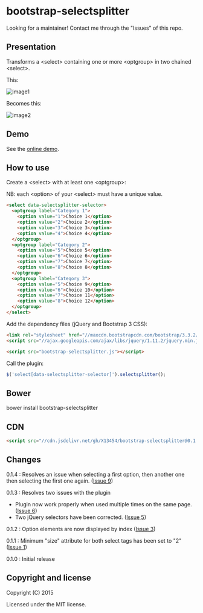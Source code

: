 # bootstrap-selectsplitter

Looking for a maintainer! Contact me through the "Issues" of this repo.

## Presentation

Transforms a &lt;select&gt; containing one or more &lt;optgroup&gt; in two chained &lt;select&gt;.

This:

![image1](http://img4.hostingpics.net/pics/927121bootstrapselectsplitterimage1.png)

Becomes this:

![image2](http://img4.hostingpics.net/pics/997752bootstrapselectsplitterimage2.png)

## Demo

See the [online demo](http://jsfiddle.net/ae7fxdyy/98/).

## How to use

Create a &lt;select&gt; with at least one &lt;optgroup&gt;:

NB: each &lt;option&gt; of your &lt;select&gt; must have a unique value.

```HTML
<select data-selectsplitter-selector>
  <optgroup label="Category 1">
    <option value="1">Choice 1</option>
    <option value="2">Choice 2</option>
    <option value="3">Choice 3</option>
    <option value="4">Choice 4</option>
  </optgroup>
  <optgroup label="Category 2">
    <option value="5">Choice 5</option>
    <option value="6">Choice 6</option>
    <option value="7">Choice 7</option>
    <option value="8">Choice 8</option>
  </optgroup>
  <optgroup label="Category 3">
    <option value="5">Choice 9</option>
    <option value="6">Choice 10</option>
    <option value="7">Choice 11</option>
    <option value="8">Choice 12</option>
  </optgroup>
</select>
```

Add the dependency files (jQuery and Bootstrap 3 CSS):

```HTML
<link rel="stylesheet" href="//maxcdn.bootstrapcdn.com/bootstrap/3.3.2/css/bootstrap.min.css">
<script src="//ajax.googleapis.com/ajax/libs/jquery/1.11.2/jquery.min.js"></script>

<script src="bootstrap-selectsplitter.js"></script>
```

Call the plugin:
```JavaScript
$('select[data-selectsplitter-selector]').selectsplitter();
```

## Bower
bower install bootstrap-selectsplitter

## CDN

```HTML
<script src="//cdn.jsdelivr.net/gh/X13454/bootstrap-selectsplitter@0.1.4/bootstrap-selectsplitter.min.js"></script>
```

## Changes
0.1.4 : Resolves an issue when selecting a first option, then another one then selecting the first one again. ([Issue 9](https://github.com/X13454/bootstrap-selectsplitter/issues/9))

0.1.3 : Resolves two issues with the plugin
  - Plugin now work properly when used multiple times on the same page. ([Issue 6](https://github.com/X13454/bootstrap-selectsplitter/issues/6))
  - Two jQuery selectors have been corrected. ([Issue 5](https://github.com/X13454/bootstrap-selectsplitter/issues/5))

0.1.2 : Option elements are now displayed by index ([Issue 3](https://github.com/X13454/bootstrap-selectsplitter/issues/3))

0.1.1 : Minimum "size" attribute for both select tags has been set to "2" ([Issue 1](https://github.com/X13454/bootstrap-selectsplitter/issues/1))

0.1.0 : Initial release


## Copyright and license

Copyright (C) 2015

Licensed under the MIT license. 

